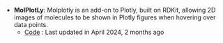 - **MolPlotLy**: Molplotly is an add-on to Plotly, built on RDKit, allowing 2D images of molecules to be shown in Plotly figures when hovering over data points.
	- [Code](https://github.com/wjm41/molplotly) : Last updated in April 2024, 2 months ago
